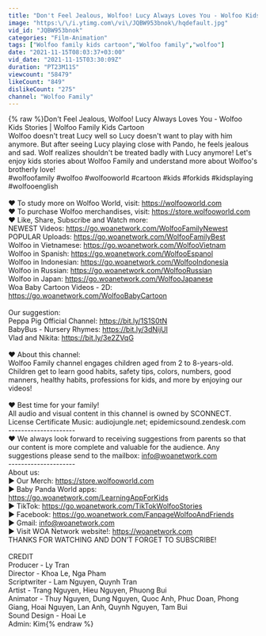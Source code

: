 ```yaml
---
title: "Don't Feel Jealous, Wolfoo! Lucy Always Loves You - Wolfoo Kids Stories | Wolfoo Family Kids Cartoon"
image: "https:\/\/i.ytimg.com\/vi\/JQBW953bnok\/hqdefault.jpg"
vid_id: "JQBW953bnok"
categories: "Film-Animation"
tags: ["Wolfoo family kids cartoon","Wolfoo family","wolfoo"]
date: "2021-11-15T08:03:37+03:00"
vid_date: "2021-11-15T03:30:09Z"
duration: "PT23M11S"
viewcount: "58479"
likeCount: "849"
dislikeCount: "275"
channel: "Wolfoo Family"
---
```

{% raw %}Don't Feel Jealous, Wolfoo! Lucy Always Loves You - Wolfoo Kids Stories | Wolfoo Family Kids Cartoon<br />Wolfoo doesn't treat Lucy well so Lucy doesn't want to play with him anymore. But after seeing Lucy playing close with Pando, he feels jealous and sad. Wolf realizes shouldn't be treated badly with Lucy anymore! Let's enjoy kids stories about Wolfoo Family and understand more about Wolfoo's brotherly love!<br />#wolfoofamily #wolfoo #wolfooworld #cartoon #kids #forkids #kidsplaying #wolfooenglish<br /><br />♥ To study more on Wolfoo World, visit: <a rel="nofollow" target="blank" href="https://wolfooworld.com">https://wolfooworld.com</a><br />♥ To purchase Wolfoo merchandises, visit: <a rel="nofollow" target="blank" href="https://store.wolfooworld.com">https://store.wolfooworld.com</a><br />♥ Like, Share, Subscribe and Watch more: <br />NEWEST Videos: <a rel="nofollow" target="blank" href="https://go.woanetwork.com/WolfooFamilyNewest">https://go.woanetwork.com/WolfooFamilyNewest</a><br />POPULAR Uploads: <a rel="nofollow" target="blank" href="https://go.woanetwork.com/WolfooFamilyBest">https://go.woanetwork.com/WolfooFamilyBest</a><br />Wolfoo in Vietnamese: <a rel="nofollow" target="blank" href="https://go.woanetwork.com/WolfooVietnam">https://go.woanetwork.com/WolfooVietnam</a><br />Wolfoo in Spanish: <a rel="nofollow" target="blank" href="https://go.woanetwork.com/WolfooEspanol">https://go.woanetwork.com/WolfooEspanol</a><br />Wolfoo in Indonesian: <a rel="nofollow" target="blank" href="https://go.woanetwork.com/WolfooIndonesia">https://go.woanetwork.com/WolfooIndonesia</a><br />Wolfoo in Russian: <a rel="nofollow" target="blank" href="https://go.woanetwork.com/WolfooRussian">https://go.woanetwork.com/WolfooRussian</a><br />Wolfoo in Japan: <a rel="nofollow" target="blank" href="https://go.woanetwork.com/WolfooJapanese">https://go.woanetwork.com/WolfooJapanese</a><br />Woa Baby Cartoon Videos - 2D: <a rel="nofollow" target="blank" href="https://go.woanetwork.com/WolfooBabyCartoon">https://go.woanetwork.com/WolfooBabyCartoon</a><br /><br />Our suggestion: <br />Peppa Pig Official Channel: <a rel="nofollow" target="blank" href="https://bit.ly/1S1S0tN">https://bit.ly/1S1S0tN</a><br />BabyBus - Nursery Rhymes: <a rel="nofollow" target="blank" href="https://bit.ly/3dNijUl">https://bit.ly/3dNijUl</a><br />Vlad and Nikita: <a rel="nofollow" target="blank" href="https://bit.ly/3e2ZVqG">https://bit.ly/3e2ZVqG</a><br /><br />♥ About this channel:<br />Wolfoo Family channel engages children aged from 2 to 8-years-old. Children get to learn good habits, safety tips, colors, numbers, good manners, healthy habits, professions for kids, and more by enjoying our videos!<br /><br />♥ Best time for your family!<br />All audio and visual content in this channel is owned by SCONNECT. <br />License Certificate Music: audiojungle.net; epidemicsound.zendesk.com<br />---------------------<br />❤️ We always look forward to receiving suggestions from parents so that our content is more complete and valuable for the audience. Any suggestions please send to the mailbox: info@woanetwork.com<br />---------------------<br />About us:<br />► Our Merch: <a rel="nofollow" target="blank" href="https://store.wolfooworld.com">https://store.wolfooworld.com</a><br />► Baby Panda World apps: <a rel="nofollow" target="blank" href="https://go.woanetwork.com/LearningAppForKids">https://go.woanetwork.com/LearningAppForKids</a><br />► TikTok: <a rel="nofollow" target="blank" href="https://go.woanetwork.com/TikTokWolfooStories">https://go.woanetwork.com/TikTokWolfooStories</a><br />► Facebook: <a rel="nofollow" target="blank" href="https://go.woanetwork.com/FanpageWolfooAndFriends">https://go.woanetwork.com/FanpageWolfooAndFriends</a><br />► Gmail: info@woanetwork.com<br />► Visit WOA Network website!: <a rel="nofollow" target="blank" href="https://woanetwork.com">https://woanetwork.com</a><br />THANKS FOR WATCHING AND DON’T FORGET TO SUBSCRIBE!<br /><br />CREDIT<br />Producer - Ly Tran<br />Director - Khoa Le, Nga Pham<br />Scriptwriter - Lam Nguyen, Quynh Tran<br />Artist - Trang Nguyen, Hieu Nguyen, Phuong Bui<br />Animator - Thuy Nguyen, Dung Nguyen, Quoc Anh, Phuc Doan, Phong Giang, Hoai Nguyen, Lan Anh, Quynh Nguyen, Tam Bui<br />Sound Design - Hoai Le<br />Admin: Kim{% endraw %}
